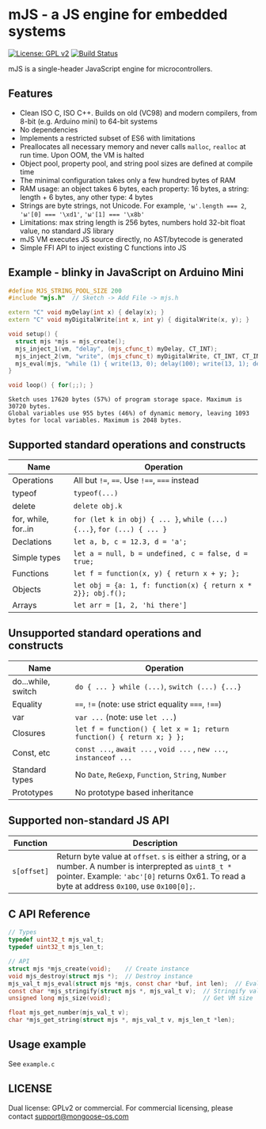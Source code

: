 # mJS - a JS engine for embedded systems

[![License: GPL v2](https://img.shields.io/badge/License-GPL%20v2-blue.svg)](https://www.gnu.org/licenses/old-licenses/gpl-2.0.en.html)
[![Build Status](https://travis-ci.org/cpq/mjs3.svg?branch=master)](https://travis-ci.org/cpq/mjs3)

mJS is a single-header JavaScript engine for microcontrollers.

## Features

- Clean ISO C, ISO C++. Builds on old (VC98) and modern compilers, from 8-bit (e.g. Arduino mini) to 64-bit systems
- No dependencies
- Implements a restricted subset of ES6 with limitations
- Preallocates all necessary memory and never calls `malloc`, `realloc`
  at run time. Upon OOM, the VM is halted
- Object pool, property pool, and string pool sizes are defined at compile time
- The minimal configuration takes only a few hundred bytes of RAM
- RAM usage: an object takes 6 bytes, each property: 16 bytes,
  a string: length + 6 bytes, any other type: 4 bytes
- Strings are byte strings, not Unicode.
  For example, `'ы'.length === 2`, `'ы'[0] === '\xd1'`, `'ы'[1] === '\x8b'`
- Limitations: max string length is 256 bytes, numbers hold
  32-bit float value, no standard JS library
- mJS VM executes JS source directly, no AST/bytecode is generated
- Simple FFI API to inject existing C functions into JS

## Example - blinky in JavaScript on Arduino Mini

```c++
#define MJS_STRING_POOL_SIZE 200
#include "mjs.h"  // Sketch -> Add File -> mjs.h

extern "C" void myDelay(int x) { delay(x); }
extern "C" void myDigitalWrite(int x, int y) { digitalWrite(x, y); }

void setup() {
  struct mjs *mjs = mjs_create();
  mjs_inject_1(vm, "delay", (mjs_cfunc_t) myDelay, CT_INT);
  mjs_inject_2(vm, "write", (mjs_cfunc_t) myDigitalWrite, CT_INT, CT_INT);
  mjs_eval(mjs, "while (1) { write(13, 0); delay(100); write(13, 1); delay(100); }", -1);
}

void loop() { for(;;); }
```

```
Sketch uses 17620 bytes (57%) of program storage space. Maximum is 30720 bytes.
Global variables use 955 bytes (46%) of dynamic memory, leaving 1093 bytes for local variables. Maximum is 2048 bytes.
```

## Supported standard operations and constructs

| Name              |  Operation                   |
| ----------------- | ---------------------------- |
| Operations        | All but `!=`, `==`. Use `!==`, `===` instead |
| typeof            | `typeof(...)`                |
| delete            | `delete obj.k`               |
| for, while, for..in  | `for (let k in obj) { ... }`, `while (...) {...}`, `for (...) { ... }` |
| Declations        | `let a, b, c = 12.3, d = 'a'; ` |
| Simple types      | `let a = null, b = undefined, c = false, d = true;` |
| Functions         | `let f = function(x, y) { return x + y; }; ` |
| Objects           | `let obj = {a: 1, f: function(x) { return x * 2}}; obj.f();` |
| Arrays            | `let arr = [1, 2, 'hi there']` |


## Unsupported standard operations and constructs

| Name              |  Operation                                |
| ----------------- | ----------------------------------------- |
| do...while, switch| `do { ... } while (...)`, `switch (...) {...}` |
| Equality          | `==`, `!=`  (note: use strict equality `===`, `!==`) |
| var               | `var ...`  (note: use `let ...`) |
| Closures          | `let f = function() { let x = 1; return function() { return x; } };`  |
| Const, etc        | `const ...`, `await ...` , `void ...` , `new ...`, `instanceof ...`  |
| Standard types    | No `Date`, `ReGexp`, `Function`, `String`, `Number` |
| Prototypes        | No prototype based inheritance |

## Supported non-standard JS API

| Function          |  Description                              |
| ----------------- | ----------------------------------------- |
| `s[offset]`       | Return byte value at `offset`. `s` is either a string, or a number. A number is interprepted as `uint8_t *` pointer. Example: `'abc'[0]` returns 0x61. To read a byte at address `0x100`, use `0x100[0];`. | |

## C API Reference

```c
// Types
typedef uint32_t mjs_val_t;
typedef uint32_t mjs_len_t;

// API
struct mjs *mjs_create(void);    // Create instance
void mjs_destroy(struct mjs *);  // Destroy instance
mjs_val_t mjs_eval(struct mjs *mjs, const char *buf, int len);  // Evaluate
const char *mjs_stringify(struct mjs *, mjs_val_t v);  // Stringify value
unsigned long mjs_size(void);                          // Get VM size

float mjs_get_number(mjs_val_t v);
char *mjs_get_string(struct mjs *, mjs_val_t v, mjs_len_t *len);
```

## Usage example

See `example.c`

## LICENSE

Dual license: GPLv2 or commercial. For commercial
licensing, please contact support@mongoose-os.com
